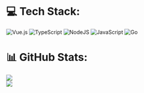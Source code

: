 
# 💻 Tech Stack:
![Vue.js](https://img.shields.io/badge/vue.js-%2335495e.svg?style=plastic&logo=vuedotjs&logoColor=%234FC08D) ![TypeScript](https://img.shields.io/badge/typescript-%23007ACC.svg?style=plastic&logo=typescript&logoColor=white) ![NodeJS](https://img.shields.io/badge/node.js-6DA55F?style=plastic&logo=node.js&logoColor=white) ![JavaScript](https://img.shields.io/badge/javascript-%23323330.svg?style=plastic&logo=javascript&logoColor=%23F7DF1E) ![Go](https://img.shields.io/badge/go-%2300ADD8.svg?style=plastic&logo=go&logoColor=white)
# 📊 GitHub Stats:

![](https://github-readme-streak-stats.herokuapp.com/?user=ivkoandrv&theme=dark&hide_border=false)<br/>
![](https://github-readme-stats.vercel.app/api/top-langs/?username=ivkoandrv&theme=dark&hide_border=false&include_all_commits=false&count_private=false&layout=compact)

